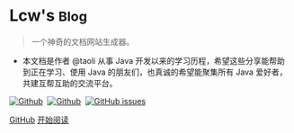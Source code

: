<!-- _coverpage.md -->

# Lcw's <small>Blog</small>

> 一个神奇的文档网站生成器。

- 本文档是作者 @taoli 从事 Java 开发以来的学习历程，希望这些分享能帮助到正在学习、使用 Java 的朋友们，也真诚的希望能聚集所有 Java 爱好者，共建互帮互助的交流平台。

 [![Github](https://img.shields.io/github/forks/2823602869/lcws?style=social)](https://github.com/2823602869/lcws/fork)&nbsp;&nbsp;[![Github](https://img.shields.io/github/stars/2823602869/lcws?style=social)](https://github.com/2823602869/lcws/stargazers)&nbsp;&nbsp;[![GitHub issues](https://img.shields.io/github/issues/badges/shields?color=green)](https://github.com/2823602869/lcws/issues)

[GitHub](https://gitee.com/DBorg/lcw/)
[开始阅读](/README)
